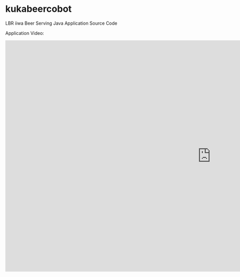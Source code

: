 # kukabeercobot
LBR iiwa Beer Serving Java Application Source Code

Application Video:
<iframe width="1280" height="720" src="https://www.youtube.com/embed/IjUp4QQ1aK4" title="YouTube video player" frameborder="0" allow="accelerometer; autoplay; clipboard-write; encrypted-media; gyroscope; picture-in-picture" allowfullscreen></iframe>
